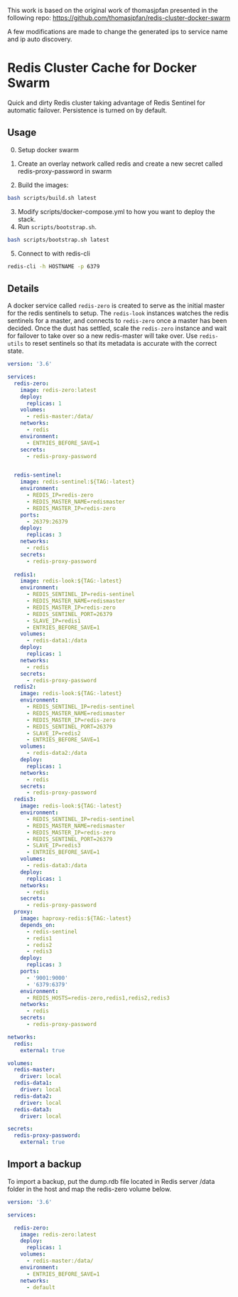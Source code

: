 This work is based on the original work of thomasjpfan presented in the following repo: https://github.com/thomasjpfan/redis-cluster-docker-swarm

A few modifications are made to change the generated ips to service name and ip auto discovery.

# Redis Cluster Cache for Docker Swarm

Quick and dirty Redis cluster taking advantage of Redis Sentinel for automatic failover. Persistence is turned on by default.

## Usage

0. Setup docker swarm

1. Create an overlay network called redis and create a new secret called redis-proxy-password in swarm

2. Build the images:

```bash
bash scripts/build.sh latest
```

3. Modify scripts/docker-compose.yml to how you want to deploy the stack.
4. Run `scripts/bootstrap.sh`.

```bash
bash scripts/bootstrap.sh latest
```

5. Connect to with redis-cli

```bash
redis-cli -h HOSTNAME -p 6379
```

## Details

A docker service called `redis-zero` is created to serve as the initial master for the redis sentinels to setup. The `redis-look` instances watches the redis sentinels for a master, and connects to `redis-zero` once a master has been decided. Once the dust has settled, scale the `redis-zero` instance and wait for failover to take over so a new redis-master will take over. Use `redis-utils` to reset sentinels so that its metadata is accurate with the correct state.

```yaml
version: '3.6'

services:
  redis-zero:
    image: redis-zero:latest
    deploy:
      replicas: 1
    volumes:
      - redis-master:/data/
    networks:
      - redis
    environment:
      - ENTRIES_BEFORE_SAVE=1
    secrets:
      - redis-proxy-password


  redis-sentinel:
    image: redis-sentinel:${TAG:-latest}
    environment:
      - REDIS_IP=redis-zero
      - REDIS_MASTER_NAME=redismaster
      - REDIS_MASTER_IP=redis-zero
    ports:
      - 26379:26379
    deploy:
      replicas: 3
    networks:
      - redis
    secrets:
      - redis-proxy-password
      
  redis1:
    image: redis-look:${TAG:-latest}
    environment:
      - REDIS_SENTINEL_IP=redis-sentinel
      - REDIS_MASTER_NAME=redismaster
      - REDIS_MASTER_IP=redis-zero
      - REDIS_SENTINEL_PORT=26379
      - SLAVE_IP=redis1
      - ENTRIES_BEFORE_SAVE=1
    volumes:
      - redis-data1:/data
    deploy:
      replicas: 1
    networks:
      - redis
    secrets:
      - redis-proxy-password
  redis2:
    image: redis-look:${TAG:-latest}
    environment:
      - REDIS_SENTINEL_IP=redis-sentinel
      - REDIS_MASTER_NAME=redismaster
      - REDIS_MASTER_IP=redis-zero
      - REDIS_SENTINEL_PORT=26379
      - SLAVE_IP=redis2
      - ENTRIES_BEFORE_SAVE=1
    volumes:
      - redis-data2:/data
    deploy:
      replicas: 1
    networks:
      - redis
    secrets:
      - redis-proxy-password
  redis3:
    image: redis-look:${TAG:-latest}
    environment:
      - REDIS_SENTINEL_IP=redis-sentinel
      - REDIS_MASTER_NAME=redismaster
      - REDIS_MASTER_IP=redis-zero
      - REDIS_SENTINEL_PORT=26379
      - SLAVE_IP=redis3
      - ENTRIES_BEFORE_SAVE=1
    volumes:
      - redis-data3:/data
    deploy:
      replicas: 1
    networks:
      - redis
    secrets:
      - redis-proxy-password
  proxy:
    image: haproxy-redis:${TAG:-latest}
    depends_on:
      - redis-sentinel
      - redis1
      - redis2
      - redis3
    deploy:
      replicas: 3
    ports:
      - '9001:9000'
      - '6379:6379'
    environment:
      - REDIS_HOSTS=redis-zero,redis1,redis2,redis3
    networks:
      - redis
    secrets:
      - redis-proxy-password

networks:
  redis:
    external: true

volumes:
  redis-master:
    driver: local
  redis-data1:
    driver: local
  redis-data2:
    driver: local
  redis-data3:
    driver: local

secrets:
  redis-proxy-password:
    external: true
```

## Import a backup

To import a backup, put the dump.rdb file located in Redis server /data folder in the host and map the redis-zero volume below.

```yaml
version: '3.6'

services:

  redis-zero:
    image: redis-zero:latest
    deploy:
      replicas: 1
    volumes:
      - redis-master:/data/
    environment:
      - ENTRIES_BEFORE_SAVE=1
    networks:
      - default
```